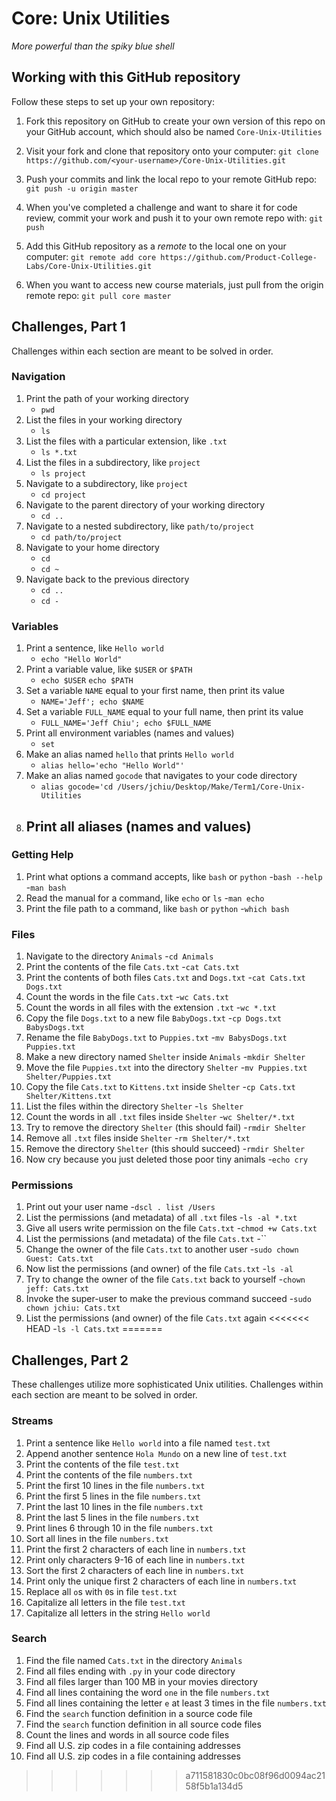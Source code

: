 # Core: Unix Utilities

_More powerful than the spiky blue shell_

## Working with this GitHub repository

Follow these steps to set up your own repository:

1. Fork this repository on GitHub to create your own version of this repo on your GitHub account, which should also be named `Core-Unix-Utilities`

1. Visit your fork and clone that repository onto your computer:
`git clone https://github.com/<your-username>/Core-Unix-Utilities.git`

1. Push your commits and link the local repo to your remote GitHub repo:
`git push -u origin master`

1. When you've completed a challenge and want to share it for code review, commit your work and push it to your own remote repo with:
`git push`

1. Add this GitHub repository as a _remote_ to the local one on your computer:
`git remote add core https://github.com/Product-College-Labs/Core-Unix-Utilities.git`

1. When you want to access new course materials, just pull from the origin remote repo:
`git pull core master`

## Challenges, Part 1

Challenges within each section are meant to be solved in order.


### Navigation

1.  Print the path of your working directory
	- `pwd`
1.  List the files in your working directory
	- `ls`
1.  List the files with a particular extension, like `.txt`
	- `ls *.txt`
1.  List the files in a subdirectory, like `project`
	- `ls project`
1.  Navigate to a subdirectory, like `project`
	- `cd project`
1.  Navigate to the parent directory of your working directory
	- `cd ..`
1.  Navigate to a nested subdirectory, like `path/to/project`
	- `cd path/to/project`
1.  Navigate to your home directory
	- `cd`
	- `cd ~`
1.  Navigate back to the previous directory
	- `cd ..`
	- `cd -`

### Variables

1.  Print a sentence, like `Hello world`
	- `echo "Hello World"`
1.  Print a variable value, like `$USER` or `$PATH`
	- `echo $USER` `echo $PATH`
1.  Set a variable `NAME` equal to your first name, then print its value
	- `NAME='Jeff'; echo $NAME`
1.  Set a variable `FULL_NAME` equal to your full name, then print its value
	- `FULL_NAME='Jeff Chiu'; echo $FULL_NAME`
1.  Print all environment variables (names and values)
	- `set`
1.  Make an alias named `hello` that prints `Hello world`
	- `alias hello='echo "Hello World"'`
1.  Make an alias named `gocode` that navigates to your code directory
	- `alias gocode='cd /Users/jchiu/Desktop/Make/Term1/Core-Unix-Utilities`
1.  Print all aliases (names and values)
	-

### Getting Help

1.  Print what options a command accepts, like `bash` or `python`
	-`bash --help`
	-`man bash`
1.  Read the manual for a command, like `echo` or `ls`
	-`man echo`
1.  Print the file path to a command, like `bash` or `python`
	-`which bash`

### Files

1.  Navigate to the directory `Animals`
	-`cd Animals`
1.  Print the contents of the file `Cats.txt`
	-`cat Cats.txt`
1.  Print the contents of both files `Cats.txt` and `Dogs.txt`
	-`cat Cats.txt Dogs.txt`
1.  Count the words in the file `Cats.txt`
	-`wc Cats.txt`
1.  Count the words in all files with the extension `.txt`
	-`wc *.txt`
1.  Copy the file `Dogs.txt` to a new file `BabyDogs.txt`
	-`cp Dogs.txt BabysDogs.txt`
1.  Rename the file `BabyDogs.txt` to `Puppies.txt`
	-`mv BabysDogs.txt Puppies.txt`
1.  Make a new directory named `Shelter` inside `Animals`
	-`mkdir Shelter`
1.  Move the file `Puppies.txt` into the directory `Shelter`
	-`mv Puppies.txt Shelter/Puppies.txt`
1.  Copy the file `Cats.txt` to `Kittens.txt` inside `Shelter`
	-`cp Cats.txt Shelter/Kittens.txt`
1.  List the files within the directory `Shelter`
	-`ls Shelter`
1.  Count the words in all `.txt` files inside `Shelter`
	-`wc Shelter/*.txt`
1.  Try to remove the directory `Shelter` (this should fail)
	-`rmdir Shelter`
1.  Remove all `.txt` files inside `Shelter`
	-`rm Shelter/*.txt`
1.  Remove the directory `Shelter` (this should succeed)
	-`rmdir Shelter`
1.  Now cry because you just deleted those poor tiny animals
	-`echo cry`

### Permissions

1.  Print out your user name
	-`dscl . list /Users`
1.  List the permissions (and metadata) of all `.txt` files
	-`ls -al *.txt`
1.  Give all users write permission on the file `Cats.txt`
	-`chmod +w Cats.txt`
1.  List the permissions (and metadata) of the file `Cats.txt`
	-``
1.  Change the owner of the file `Cats.txt` to another user
	-`sudo chown Guest: Cats.txt`
1.  Now list the permissions (and owner) of the file `Cats.txt`
	-`ls -al`
1.  Try to change the owner of the file `Cats.txt` back to yourself
	-`chown jeff: Cats.txt`
1.  Invoke the super-user to make the previous command succeed
	-`sudo chown jchiu: Cats.txt`
1.  List the permissions (and owner) of the file `Cats.txt` again
<<<<<<< HEAD
	-`ls -l Cats.txt`
=======


## Challenges, Part 2

These challenges utilize more sophisticated Unix utilities.
Challenges within each section are meant to be solved in order.

### Streams

1.  Print a sentence like `Hello world` into a file named `test.txt`
1.  Append another sentence `Hola Mundo` on a new line of `test.txt`
1.  Print the contents of the file `test.txt`
1.  Print the contents of the file `numbers.txt`
1.  Print the first 10 lines in the file `numbers.txt`
1.  Print the first 5 lines in the file `numbers.txt`
1.  Print the last 10 lines in the file `numbers.txt`
1.  Print the last 5 lines in the file `numbers.txt`
1.  Print lines 6 through 10 in the file `numbers.txt`
1.  Sort all lines in the file `numbers.txt`
1.  Print the first 2 characters of each line in `numbers.txt`
1.  Print only characters 9-16 of each line in `numbers.txt`
1.  Sort the first 2 characters of each line in `numbers.txt`
1.  Print only the unique first 2 characters of each line in `numbers.txt`
1.  Replace all `o`s with `0`s in file `test.txt`
1.  Capitalize all letters in the file `test.txt`
1.  Capitalize all letters in the string `Hello world`

### Search

1.  Find the file named `Cats.txt` in the directory `Animals`
1.  Find all files ending with `.py` in your code directory
1.  Find all files larger than 100 MB in your movies directory
1.  Find all lines containing the word `one` in the file `numbers.txt`
1.  Find all lines containing the letter `e` at least 3 times in the file `numbers.txt`
1.  Find the `search` function definition in a source code file
1.  Find the `search` function definition in all source code files
1.  Count the lines and words in all source code files
1.  Find all U.S. zip codes in a file containing addresses
1.  Find all U.S. zip codes in a file containing addresses
>>>>>>> a711581830c0bc08f96d0094ac2158f5b1a134d5
